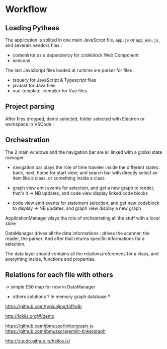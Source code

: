 # Workflow

## Loading Pytheas

The application is splited in one main JavaScript file, `app.js` or `app_es6.js`, and severals vendors files :

-   codemirror as a dependency for codeblock Web Component
-   ionicons

The last JavaScript files loaded at runtime are parser for files :

-   tsquery for JavaScript & Typescript files
-   javaast for Java files
-   vue-template-compiler for Vue files

## Project parsing

After files dropped, demo selected, folder selected with Electron or workspace in VSCode :

## Orchestration

The 2 main windows and the navigation bar are all linked with a global state manager.

-   navigation bar plays the role of time traveler inside the different states : back, next, home for start view; and search bar with directly select an item like a class, or something inside a class

-   graph view emit events for selection, and get a new graph to render, that's it -> NB updates, and code view display linked code blocks

-   code view emit events for statement selection, and get new codeblock to display -> NB updates, and graph view display a new graph

ApplicationManager plays the role of orchestrating all the stuff with a local store

DataManager drives all the data informations : drives the scanner, the reader, the parser. And after that returns specific informations for a selection.

The data layer should contains all the relations/references for a class, and everything inside, functions and properties.

## Relations for each file with others

-> simple ES6 map for now in DataManager

-   others solutions ? In memory graph database ?

https://github.com/typicaljoe/taffydb

http://lokijs.org/#/demo

https://github.com/jbmusso/tinkergraph-js
https://github.com/jbmusso/gremlin-tinkergraph

http://zuudo.github.io/helios.js/

